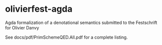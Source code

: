 # olivierfest-agda

Agda formalization of a denotational semantics submitted to the Festschrift for Olivier Danvy

See docs/pdf/PrimSchemeQED.All.pdf for a complete listing.